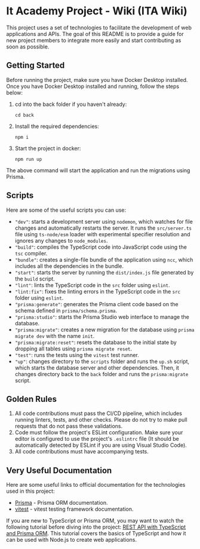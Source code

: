 # It Academy Project - Wiki (ITA Wiki)

This project uses a set of technologies to facilitate the development of web applications and APIs. The goal of this README is to provide a guide for new project members to integrate more easily and start contributing as soon as possible.

## Getting Started

Before running the project, make sure you have Docker Desktop installed. Once you have Docker Desktop installed and running, follow the steps below:

1. cd into the back folder if you haven't already:

     `cd back`

2. Install the required dependencies:

     `npm i`

3. Start the project in docker:

    `npm run up`

The above command will start the application and run the migrations using Prisma.

## Scripts

Here are some of the useful scripts you can use:

-   `"dev"`: starts a development server using `nodemon`, which watches for file changes and automatically restarts the server. It runs the `src/server.ts` file using `ts-node/esm` loader with experimental specifier resolution and ignores any changes to `node_modules`.
-   `"build"`: compiles the TypeScript code into JavaScript code using the `tsc` compiler.
-   `"bundle"`: creates a single-file bundle of the application using `ncc`, which includes all the dependencies in the bundle.
-   `"start"`: starts the server by running the `dist/index.js` file generated by the `build` script.
-   `"lint"`: lints the TypeScript code in the `src` folder using `eslint`.
-   `"lint:fix"`: fixes the linting errors in the TypeScript code in the `src` folder using `eslint`.
-   `"prisma:generate"`: generates the Prisma client code based on the schema defined in `prisma/schema.prisma`.
-   `"prisma:studio"`: starts the Prisma Studio web interface to manage the database.
-   `"prisma:migrate"`: creates a new migration for the database using `prisma migrate dev` with the name `init`.
-   `"prisma:migrate:reset"`: resets the database to the initial state by dropping all tables using `prisma migrate reset`.
-   `"test"`: runs the tests using the `vitest` test runner.
-   `"up"`: changes directory to the `scripts` folder and runs the `up.sh` script, which starts the database server and other dependencies. Then, it changes directory back to the `back` folder and runs the `prisma:migrate` script.

## Golden Rules

1.  All code contributions must pass the CI/CD pipeline, which includes running linters, tests, and other checks. Please do not try to make pull requests that do not pass these validations.
2.  Code must follow the project's ESLint configuration. Make sure your editor is configured to use the project's `.eslintrc` file (It should be automatically detected by ESLint if you are using Visual Studio Code).
3.  All code contributions must have accompanying tests.

## Very Useful Documentation

Here are some useful links to official documentation for the technologies used in this project:

-   [Prisma](https://www.prisma.io/docs) - Prisma ORM documentation.
-   [vitest](https://vitest.dev/guide/) - vitest testing framework documentation.

If you are new to TypeScript or Prisma ORM, you may want to watch the following tutorial before diving into the project: [REST API with TypeScript and Prisma ORM](https://www.youtube.com/watch?v=RebA5J-rlwg). This tutorial covers the basics of TypeScript and how it can be used with Node.js to create web applications.
